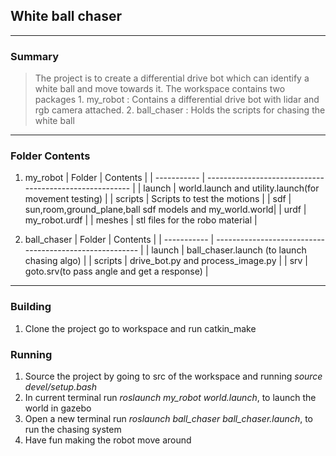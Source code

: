 ## **White ball chaser**
---
### **Summary**
> The project is to create a differential drive bot which can identify a white ball and move towards it.
> The workspace contains two packages
	1. my_robot : Contains a differential drive bot with lidar and rgb camera attached.
	2. ball_chaser : Holds the scripts for chasing the white ball
---
### **Folder Contents**
1. my_robot
| Folder      | Contents                                                |
| ----------- | ------------------------------------------------------- |
|   launch    | world.launch and utility.launch(for movement testing)   |
|   scripts   | Scripts to test the motions                             |
|   sdf       | sun,room,ground_plane,ball sdf models and my_world.world|
|   urdf      | my_robot.urdf                                           |
|   meshes    | stl files for the robo material                         |

2. ball_chaser
| Folder      | Contents                                                |
| ----------- | ------------------------------------------------------- |
|   launch    | ball_chaser.launch (to launch chasing algo)             |
|   scripts   | drive_bot.py and process_image.py                       |
|   srv       | goto.srv(to pass angle and get a response)              |

---
### **Building**
1. Clone the project go to workspace and run catkin_make
### **Running**
1. Source the project by going to src of the workspace and running *source devel/setup.bash*
2. In current terminal run *roslaunch my_robot world.launch*, to launch the world in gazebo
3. Open a new terminal run *roslaunch ball_chaser ball_chaser.launch*, to run the chasing system
4. Have fun making the robot move around

